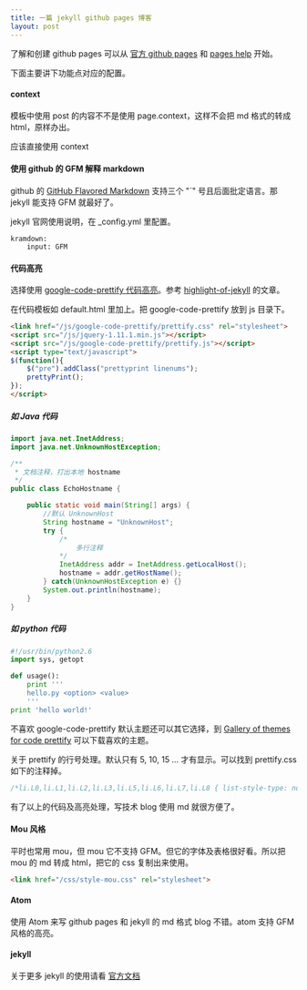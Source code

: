 ```yaml
---
title: 一篇 jekyll github pages 博客
layout: post
---
```


了解和创建 github pages 可以从 [官方 github pages](https://pages.github.com/) 和 [pages help](https://help.github.com/categories/github-pages-basics/) 开始。

下面主要讲下功能点对应的配置。

#### context

模板中使用 post 的内容不不是使用 page.context，这样不会把 md 格式的转成 html，原样办出。

应该直接使用 context

#### 使用 github 的 GFM 解释 markdown

github 的 [GitHub Flavored Markdown](https://help.github.com/articles/github-flavored-markdown/) 支持三个 "`" 号且后面批定语言。那 jekyll 能支持 GFM 就最好了。

jekyll 官网使用说明，在 _config.yml 里配置。

```
kramdown:
	input: GFM
```

#### 代码高亮

选择使用 [google-code-prettify 代码高亮](https://code.google.com/p/google-code-prettify/)。参考 [highlight-of-jekyll](http://yansu.org/2013/04/22/highlight-of-jekyll.html) 的文章。

在代码模板如 default.html 里加上。把 google-code-prettify 放到 js 目录下。

```html
<link href="/js/google-code-prettify/prettify.css" rel="stylesheet">
<script src="/js/jquery-1.11.1.min.js"></script>
<script src="/js/google-code-prettify/prettify.js"></script>
<script type="text/javascript">
$(function(){
	$("pre").addClass("prettyprint linenums");
	prettyPrint();
});
</script>
```

##### 如 Java 代码

```java
import java.net.InetAddress;
import java.net.UnknownHostException;

/**
 * 文档注释，打出本地 hostname
 */
public class EchoHostname {

	public static void main(String[] args) {
		//默认 UnknownHost
		String hostname = "UnknownHost";
		try {
			/*
				多行注释
			*/
			InetAddress addr = InetAddress.getLocalHost();
			hostname = addr.getHostName();
		} catch(UnknownHostException e) {}
		System.out.println(hostname);
	}
}
```

##### 如 python 代码

```python
#!/usr/bin/python2.6
import sys, getopt

def usage():
    print '''
    hello.py <option> <value>
    '''
print 'hello world!'
```

不喜欢 google-code-prettify 默认主题还可以其它选择，到 [Gallery of themes for code prettify]( http://google-code-prettify.googlecode.com/svn/trunk/styles/index.html) 可以下载喜欢的主题。

关于 prettify 的行号处理。默认只有 5, 10, 15 ... 才有显示。可以找到 prettify.css 如下的注释掉。

```css
/*li.L0,li.L1,li.L2,li.L3,li.L5,li.L6,li.L7,li.L8 { list-style-type: none }*/
```

有了以上的代码及高亮处理，写技术 blog 使用 md 就很方便了。

#### Mou 风格

平时也常用 mou，但 mou 它不支持 GFM。但它的字体及表格很好看。所以把 mou 的 md 转成 html，把它的 css 复制出来使用。

```html
<link href="/css/style-mou.css" rel="stylesheet">
```

#### Atom

使用 Atom 来写 github pages 和 jekyll 的 md 格式 blog 不错。atom 支持 GFM 风格的高亮。

#### jekyll

关于更多 jekyll 的使用请看 [官方文档](http://jekyllrb.com/docs/home/)
